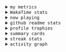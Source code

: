 <details>
  <summary>
    <samp>my metrics</samp>
  </summary>
  <br>

  ![🐳](https://github.com/kkhys/kkhys/blob/main/github-metrics.svg)
</details>

<details>
  <summary>
    <samp>WakaTime stats</samp>
  </summary>
  <br>

<!--START_SECTION:waka-->
![Code Time](http://img.shields.io/badge/Code%20Time-7%2C654%20hrs%2034%20mins-blue)

**🐱 My GitHub Data** 

> 📦 6.0 MB Used in GitHub's Storage 
 > 
> 🏆 2,775 Contributions in the Year 2025
 > 
> 💼 Opted to Hire
 > 
> 📜 19 Public Repositories 
 > 
> 🔑 26 Private Repositories 
 > 
**I'm an Early 🐤** 

```text
🌞 Morning                9676 commits        ███████░░░░░░░░░░░░░░░░░░   26.65 % 
🌆 Daytime                9757 commits        ███████░░░░░░░░░░░░░░░░░░   26.87 % 
🌃 Evening                14432 commits       ██████████░░░░░░░░░░░░░░░   39.75 % 
🌙 Night                  2446 commits        ██░░░░░░░░░░░░░░░░░░░░░░░   06.74 % 
```
📅 **I'm Most Productive on Sunday** 

```text
Monday                   4705 commits        ███░░░░░░░░░░░░░░░░░░░░░░   12.96 % 
Tuesday                  5259 commits        ████░░░░░░░░░░░░░░░░░░░░░   14.48 % 
Wednesday                5141 commits        ████░░░░░░░░░░░░░░░░░░░░░   14.16 % 
Thursday                 5215 commits        ████░░░░░░░░░░░░░░░░░░░░░   14.36 % 
Friday                   5148 commits        ████░░░░░░░░░░░░░░░░░░░░░   14.18 % 
Saturday                 4810 commits        ███░░░░░░░░░░░░░░░░░░░░░░   13.25 % 
Sunday                   6033 commits        ████░░░░░░░░░░░░░░░░░░░░░   16.61 % 
```


📊 **This Week I Spent My Time On** 

```text
🕑︎ Time Zone: Asia/Tokyo

💬 Programming Languages: 
Other                    30 hrs 4 mins       ██████████████░░░░░░░░░░░   57.93 % 
TypeScript               12 hrs 45 mins      ██████░░░░░░░░░░░░░░░░░░░   24.57 % 
Markdown                 5 hrs 42 mins       ███░░░░░░░░░░░░░░░░░░░░░░   10.99 % 
Astro                    59 mins             ░░░░░░░░░░░░░░░░░░░░░░░░░   01.92 % 
JSON                     35 mins             ░░░░░░░░░░░░░░░░░░░░░░░░░   01.15 % 

🔥 Editors: 
Chrome                   38 hrs 53 mins      ███████████████████░░░░░░   74.92 % 
WebStorm                 13 hrs 1 min        ██████░░░░░░░░░░░░░░░░░░░   25.08 % 

💻 Operating System: 
Mac                      51 hrs 54 mins      █████████████████████████   100.00 % 
```


 Last Updated on 2025/10/08 18:56:43 UTC
<!--END_SECTION:waka-->
</details>

<details>
  <summary>
    <samp>now playing</samp>
  </summary>
  <br>

  [![🐟](https://spotify-github-profile.kittinanx.com/api/view?uid=31bo5yuxjgmecenqavrcmndnpt2m&cover_image=true&theme=default&show_offline=true&background_color=121212&interchange=false&bar_color_cover=false&bar_color=58c454)](https://github.com/kittinan/spotify-github-profile)
</details>

<details>
  <summary>
    <samp>github readme stats</samp>
  </summary>
  <br>

  <div> 
    <img alt="🐠" src="https://github-readme-stats.vercel.app/api?username=kkhys&count_private=true&show_icons=true&theme=dark&include_all_commits=true" />
    <img alt="🐟" src="https://github-readme-stats.vercel.app/api/top-langs/?username=kkhys&layout=compact&theme=dark&langs_count=10&hide=HTML,CSS,SCSS" />
  </div>
</details>

<details>
  <summary>
    <samp>profile trophies</samp>
  </summary>
  <br>

  [![🐬](https://github-profile-trophy.vercel.app/?username=kkhys&rank=SECRET,SSS,SS,S,AAA,AA,A&theme=darkhub&row=1&margin-w=10&no-bg=true)](https://github.com/ryo-ma/github-profile-trophy)
</details>

<details>
  <summary>
    <samp>summary cards</samp>
  </summary>
  <br>

  [![🐋](https://github-profile-summary-cards.vercel.app/api/cards/profile-details?username=kkhys&theme=github_dark)](https://github.com/vn7n24fzkq/github-profile-summary-cards)
  [![🦑](https://github-profile-summary-cards.vercel.app/api/cards/repos-per-language?username=kkhys&theme=github_dark)](https://github.com/vn7n24fzkq/github-profile-summary-cards)
  [![🦭](https://github-profile-summary-cards.vercel.app/api/cards/most-commit-language?username=kkhys&theme=github_dark)](https://github.com/vn7n24fzkq/github-profile-summary-cards)
  [![🦀](https://github-profile-summary-cards.vercel.app/api/cards/stats?username=kkhys&theme=github_dark)](https://github.com/vn7n24fzkq/github-profile-summary-cards)
  [![🦈](https://github-profile-summary-cards.vercel.app/api/cards/productive-time?username=kkhys&theme=github_dark)](https://github.com/vn7n24fzkq/github-profile-summary-cards)
</details>

<details>
  <summary>
    <samp>streak stats</samp>
  </summary>
  <br>

  [![🐠](https://github-readme-streak-stats.herokuapp.com?user=kkhys&theme=dark)](https://github.com/DenverCoder1/github-readme-streak-stats)
</details>

<details>
  <summary>
    <samp>activity graph</samp>
  </summary>
  <br>

  [![🐡](https://github-readme-activity-graph.vercel.app/graph?username=kkhys&theme=xcode)](https://github.com/ashutosh00710/github-readme-activity-graph)
</details>
